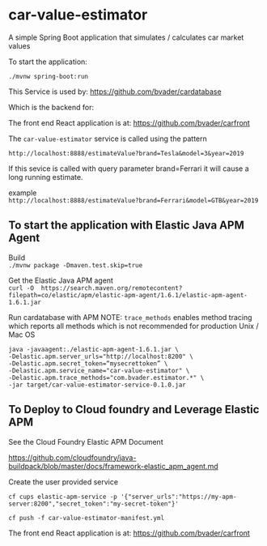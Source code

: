 # car-value-estimator

A simple Spring Boot application that simulates / calculates car market values

To start the application:

`./mvnw spring-boot:run`


This Service is used by: https://github.com/bvader/cardatabase

Which is the backend for:

The front end React application is at: https://github.com/bvader/carfront

The `car-value-estimator` service is called using the pattern

`http://localhost:8888/estimateValue?brand=Tesla&model=3&year=2019`

If this sevice is called with query parameter brand=Ferrari it will cause a long running estimate.

example  
`http://localhost:8888/estimateValue?brand=Ferrari&model=GTB&year=2019`

## To start the application with Elastic Java APM Agent

 Build  
`./mvnw package -Dmaven.test.skip=true`

Get the Elastic Java APM agent  
`curl -O  https://search.maven.org/remotecontent?filepath=co/elastic/apm/elastic-apm-agent/1.6.1/elastic-apm-agent-1.6.1.jar`

Run cardatabase with APM
NOTE: `trace_methods` enables method tracing which reports all methods which is not recommended for production
Unix / Mac OS  
```shell_session
java -javaagent:./elastic-apm-agent-1.6.1.jar \
-Delastic.apm.server_urls="http://localhost:8200" \
-Delastic.apm.secret_token=“mysecrettoken” \
-Delastic.apm.service_name="car-value-estimator" \
-Delastic.apm.trace_methods="com.bvader.estimator.*" \
-jar target/car-value-estimator-service-0.1.0.jar
```

## To Deploy to Cloud foundry and Leverage Elastic APM

See the Cloud Foundry Elastic APM Document

https://github.com/cloudfoundry/java-buildpack/blob/master/docs/framework-elastic_apm_agent.md

Create the user provided service

`cf cups elastic-apm-service -p '{"server_urls":"https://my-apm-server:8200","secret_token":"my-secret-token"}'`

`cf push -f car-value-estimator-manifest.yml`

The front end React application is at: https://github.com/bvader/carfront
